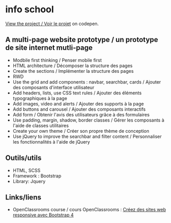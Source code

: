 # info school
[View the project / Voir le projet](https://codepen.io/s-manguy/full/gOWGzjx) on codepen.

## A multi-page website prototype / un prototype de site internet mutli-page
* Modbile first thinking / Penser mobile first
* HTML architecture / Décomposer la structure des pages
* Create the sections / Implémenter la structure des pages
* RWD
* Use the grid and add components : navbar, searchbar, cards / Ajouter des composants d'interface utilisateur
* Add headers, lists, use CSS text rules / Ajouter des éléments typographiques à la page
* Add images, video and alerts / Ajouter des supports à la page
* Add buttons and carousel / Ajouter des composants interactifs
* Add form / Obtenir l'avis des utilisateurs grâce à des formulaires
* Use padding, margin, shadow, border classes / Gérer les composants à l'aide de classes utilitaires
* Create your own theme / Créer son propre thème de conception
* Use jQuery to improve the searchbar and filter content / Personnaliser les fonctionnalités à l'aide de jQuery

## Outils/utils
* HTML, SCSS
* Framework : Bootstrap
* Library: Jquery

## Links/liens
* OpenClassrooms course / cours OpenClassrooms : [Créez des sites web responsive avec Bootstrap 4](https://openclassrooms.com/fr/courses/6391096-creez-des-sites-web-responsive-avec-bootstrap-4)

